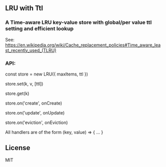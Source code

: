 ## LRU with Ttl

### A Time-aware LRU key-value store with global/per value ttl setting and efficient lookup

See: https://en.wikipedia.org/wiki/Cache_replacement_policies#Time_aware_least_recently_used_(TLRU)

### API:

const store = new LRU({ maxItems, ttl })

store.set(k, v, [ttl])

store.get(k)

store.on('create', onCreate)

store.on('update', onUpdate)

store.on('eviction', onEviction)

All handlers are of the form (key, value) => { ... }

## License
MIT